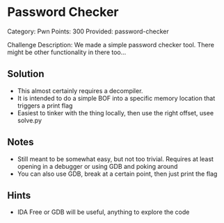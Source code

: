 # Password Checker
Category: Pwn
Points: 300
Provided: password-checker 

Challenge Description:
We made a simple password checker tool. There might be other functionality in there too...

## Solution
 * This almost certainly requires a decompiler.
 * It is intended to do a simple BOF into a specific memory location that triggers a print flag
 * Easiest to tinker with the thing locally, then use the right offset, usee solve.py

## Notes

 * Still meant to be somewhat easy, but not too trivial. Requires at least opening in a debugger or using GDB and poking around
 * You can also use GDB, break at a certain point, then just print the flag

## Hints

 * IDA Free or GDB will be useful, anything to explore the code
